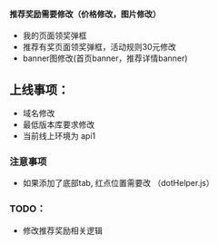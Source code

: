 
#### 推荐奖励需要修改（价格修改，图片修改）
  - 我的页面领奖弹框
  - 推荐有奖页面领奖弹框，活动规则30元修改
  - banner图修改(首页banner，推荐详情banner)

## 上线事项：
  - 域名修改
  - 最低版本库要求修改
  - 当前线上环境为 api1

### 注意事项
  - 如果添加了底部tab, 红点位置需要改 （dotHelper.js）

### TODO：
  - 修改推荐奖励相关逻辑

